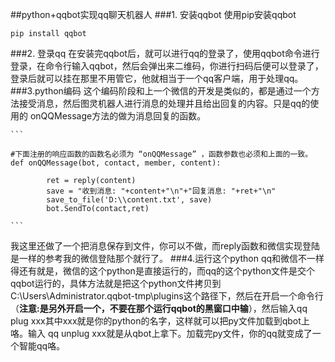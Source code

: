 ##python+qqbot实现qq聊天机器人
###1. 安装qqbot
使用pip安装qqbot 

	pip install qqbot
###2. 登录qq
在安装完qqbot后，就可以进行qq的登录了，使用qqbot命令进行登录，在命令行输入qqbot，然后会弹出来二维码，你进行扫码后便可以登录了，登录后就可以挂在那里不用管它，他就相当于一个qq客户端，用于处理qq。
###3.python编码
这个编码阶段和上一个微信的开发是类似的，都是通过一个方法接受消息，然后图灵机器人进行消息的处理并且给出回复的内容。只是qq的使用的 onQQMessage方法的做为消息回复的函数。  

	```
	
	#下面注册的响应函数的函数名必须为 “onQQMessage” ，函数参数也必须和上面的一致。
	def onQQMessage(bot, contact, member, content):
	      
	        ret = reply(content)
	        save = "收到消息: "+content+"\n"+"回复消息: "+ret+"\n"
	        save_to_file('D:\\content.txt', save)
	        bot.SendTo(contact,ret)
	
	```

我这里还做了一个把消息保存到文件，你可以不做，而reply函数和微信实现登陆是一样的参考我的微信登陆那个就行了。
###4.运行这个python
qq和微信不一样得还有就是，微信的这个python是直接运行的，而qq的这个python文件是交个qqbot运行的，具体方法就是把这个python文件拷贝到C:\Users\Administrator\.qqbot-tmp\plugins这个路径下，然后在开启一个命令行（**注意:是另外开启一个，不要在那个运行qqbot的黑窗口中输**），然后输入qq plug xxx其中xxx就是你的python的名字，这样就可以把py文件加载到qbot上咯。输入 qq unplug xxx就是从qbot上拿下。加载完py文件，你的qq就变成了一个智能qq咯。